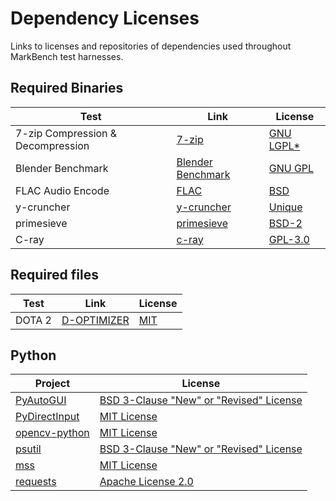 # Dependency Licenses

Links to licenses and repositories of dependencies used throughout MarkBench test harnesses.

## Required Binaries

| Test                              | Link                                                 | License                                                      |
| --------------------------------- | ---------------------------------------------------- | ------------------------------------------------------------ |
| 7-zip Compression & Decompression | [7-zip](https://www.7-zip.org/)                      | [GNU LGPL*](https://www.7-zip.org/license.txt)               |
| Blender Benchmark                 | [Blender Benchmark](https://opendata.blender.org/)   | [GNU GPL](https://www.blender.org/about/license/)            |
| FLAC Audio Encode                 | [FLAC](https://xiph.org/flac/index.html)             | [BSD](https://xiph.org/flac/license.html)                    |
| y-cruncher                        | [y-cruncher](http://www.numberworld.org/y-cruncher/) | [Unique](http://www.numberworld.org/y-cruncher/license.html) |
| primesieve                        | [primesieve](https://github.com/kimwalisch/primesieve?tab=BSD-2-Clause-1-ov-file#readme) | [BSD-2](https://github.com/kimwalisch/primesieve?tab=BSD-2-Clause-1-ov-file#readme) |
| C-ray | [c-ray](https://github.com/jtsiomb/c-ray) | [GPL-3.0](https://github.com/jtsiomb/c-ray?tab=GPL-3.0-1-ov-file#readme)

## Required files

| Test                              | Link                                                 | License                                                          |
| --------------------------------- | ---------------------------------------------------- | ---------------------------------------------------------------- |
| DOTA 2                            | [D-OPTIMIZER](https://github.com/AveYo/D-OPTIMIZER)  | [MIT](https://github.com/AveYo/D-OPTIMIZER/blob/archive/LICENSE) |

## Python
| Project                                                             | License                                                                                                   |
| ------------------------------------------------------------------- | --------------------------------------------------------------------------------------------------------- |
| [PyAutoGUI](https://github.com/asweigart/pyautogui)                 | [BSD 3-Clause "New" or "Revised" License](https://github.com/asweigart/pyautogui/blob/master/LICENSE.txt) |
| [PyDirectInput](https://github.com/learncodebygaming/pydirectinput) | [MIT License](https://github.com/learncodebygaming/pydirectinput/blob/master/LICENSE.txt)                 |
| [opencv-python](https://github.com/opencv/opencv-python)            | [MIT License](https://github.com/opencv/opencv-python/blob/4.x/LICENSE.txt)                               |
| [psutil](https://github.com/giampaolo/psutil)                       | [BSD 3-Clause "New" or "Revised" License](https://github.com/giampaolo/psutil/blob/master/LICENSE)        |
| [mss](https://github.com/BoboTiG/python-mss)                        | [MIT License](https://github.com/BoboTiG/python-mss/blob/main/LICENSE.txt)                                |
| [requests](https://github.com/psf/requests)                         | [Apache License 2.0](https://github.com/psf/requests/blob/main/LICENSE)                                   |